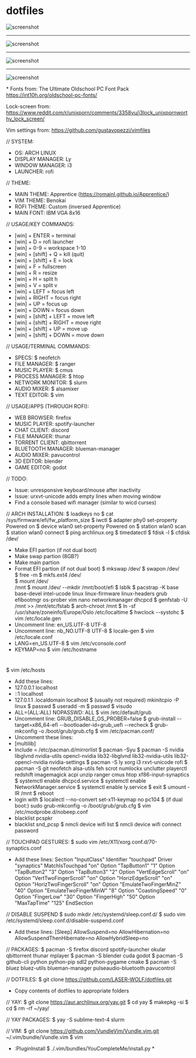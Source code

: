 # dotfiles

![screenshot](screenshots/screenshot_00.png?raw=true "screenshot")

------

![screenshot](screenshots/screenshot_01.png?raw=true "screenshot")

------

![screenshot](screenshots/screenshot_02.png?raw=true "screenshot")

------

![screenshot](screenshots/screenshot_03.png?raw=true "screenshot")

\*
Fonts from:
The Ultimate Oldschool PC Font Pack
https://int10h.org/oldschool-pc-fonts/

Lock-screen from:
https://www.reddit.com/r/unixporn/comments/3358vu/i3lock_unixpornworthy_lock_screen/

Vim settings from:
https://github.com/gustavopezzi/vimfiles

// SYSTEM:
* OS: ARCH LINUX
* DISPLAY MANAGER: Ly
* WINDOW MANAGER: i3
* LAUNCHER: rofi 

// THEME:
* MAIN THEME: Apprentice (https://romainl.github.io/Apprentice/) 
* VIM THEME: Benokai
* ROFI THEME: Custom (inversed Apprentice)
* MAIN FONT: IBM VGA 8x16

// USAGE/KEY COMMANDS:
* [win] + ENTER = terminal
* [win] + D = rofi launcher
* [win] + 0-9 = workspace 1-10
* [win] + [shift] + Q = kill (quit)
* [win] + [shift] + E = lock
* [win] + F = fullscreen
* [win] + R = resize
* [win] + H = split h
* [win] + V = split v
* [win] + LEFT = focus left
* [win] + RIGHT = focus right
* [win] + UP = focus up
* [win] + DOWN = focus down
* [win] + [shift] + LEFT = move left
* [win] + [shift] + RIGHT = move right
* [win] + [shift] + UP = move up
* [win] + [shift] + DOWN = move down

// USAGE/TERMINAL COMMANDS:
* SPECS: $ neofetch
* FILE MANAGER: $ ranger
* MUSIC PLAYER: $ cmus
* PROCESS MANAGER: $ htop
* NETWORK MONITOR: $ slurm
* AUDIO MIXER: $ alsamixer
* TEXT EDITOR: $ vim

// USAGE/APPS (THROUGH ROFI):
* WEB BROWSER: firefox
* MUSIC PLAYER: spotify-launcher
* CHAT CLIENT: discord
* FILE MANAGER: thunar
* TORRENT CLIENT: qbittorrent
* BLUETOOTH MANAGER: blueman-manager
* AUDIO MIXER: pavucontrol
* 3D EDITOR: blender
* GAME EDITOR: godot

// TODO:
* Issue: unresponsive keyboard/mouse after inactivity
* Issue: urxvt-unicode adds empty lines when moving window
* Find a console based wifi manager (similar to wicd curses)

// ARCH INSTALLATION:
$ loadkeys no
$ cat /sys/firmware/efi/fw_platform_size
$ iwctl
$ adapter phy0 set-property Powered on
$ device wlan0 set-property Powered on
$ station wlan0 scan
$ station wlan0 connect <wifi name>
$ ping archlinux.org
$ timedatectl
$ fdisk -l
$ cfdisk /dev/<disk name>
* Make EFI partion (if not dual boot)
* Make swap partion (8GB?)
* Make main partion
* Format EFI partion (if not dual boot)
$ mkswap /dev/<swap partion>
$ swapon /dev/<swap partion>
$ free -m
$ mkfs.ext4 /dev/<main partion>
$ mount /dev/<main partion> /mnt
$ mount /dev/<efi partion> --mkdir /mnt/boot/efi
$ lsblk
$ pacstrap -K base base-devel intel-ucode linux linux-firmware linux-headers grub efibootmgr os-prober vim nano networkmanager dhcpcd
$ genfstab -U /mnt >> /mnt/etc/fstab
$ arch-chroot /mnt
$ ln -sf /usr/share/zoneinfo/Europe/Oslo /etc/localtime
$ hwclock --systohc
$ vim /etc/locale.gen
* Uncomment line: en_US.UTF-8 UTF-8
* Uncomment line: nb_NO.UTF-8 UTF-8
$ locale-gen
$ vim /etc/locale.conf
* LANG=en_US.UTF-8
$ vim /etc/vconsole.conf
* KEYMAP=no
$ vim /etc/hostname
# <hostname>
$ vim /etc/hosts
* Add these lines:
* 127.0.0.1     localhost
* ::1           localhost
* 127.0.1.1     <hostname>.localdomain  localhost
$ (usually not required) mkinitcpio -P linux
$ passwd
$ useradd -m <username>
$ passwd <username>
$ visudo
* <username> ALL=(ALL:ALL) NOPASSWD: ALL
$ vim /etc/default/grub
* Uncomment line: GRUB_DISABLE_OS_PROBER=false
$ grub-install --target=x86_64-efi --bootloader-id=grub_uefi --recheck
$ grub-mkconfig -o /boot/grub/grub.cfg
$ vim /etc/pacman.conf/
* Uncomment these lines:
* [multilib]
* Include = /etc/pacman.d/mirrorlist
$ pacman -Syu
$ pacman -S nvidia libglvnd nvidia-utils opencl-nvidia lib32-libglvnd lib32-nvidia-utils lib32-opencl-nvidia nvidia-settings
$ pacman -S ly xorg i3 rxvt-unicode rofi
$ pacman -S git neofetch alsa-utils feh scrot numlockx unclutter playerctl redshift imagemagick acpi unzip ranger cmus htop xf86-input-synaptics
$ systemctl enable dhcpcd.service
$ systemctl enable NetworkManager.service
$ systemctl enable ly.service
$ exit
$ umount -lR /mnt
$ reboot
* login with <username>
$ localectl --no-convert set-x11-keymap no pc104
$ (if dual boot:) sudo grub-mkconfig -o /boot/grub/grub.cfg
$ vim /etc/modprobe.d/nobeep.conf
* blacklist pcspkr
* blacklist snd_pcsp
$ nmcli device wifi list
$ nmcli device wifi connect <ssid> password <password>

// TOUCHPAD GESTURES:
$ sudo vim /etc/X11/xorg.conf.d/70-synaptics.conf
* Add these lines:
Section "InputClass"
    Identifier "touchpad"
    Driver "synaptics"
    MatchIsTouchpad "on"
        Option "TapButton1" "1"
        Option "TapButton2" "3"
        Option "TapButton3" "2"
        Option "VertEdgeScroll" "on"
        Option "VertTwoFingerScroll" "on"
        Option "HorizEdgeScroll" "on"
        Option "HorizTwoFingerScroll" "on"
        Option "EmulateTwoFingerMinZ" "40"
        Option "EmulateTwoFingerMinW" "8"
        Option "CoastingSpeed" "0"
        Option "FingerLow" "30"
        Option "FingerHigh" "50"
        Option "MaxTapTime" "125"
EndSection

// DISABLE SUSPEND
$ sudo mkdir /etc/systemd/sleep.conf.d/
$ sudo vim /etc/systemd/sleep.conf.d/disable-suspend.conf
* Add these lines:
[Sleep]
AllowSuspend=no
AllowHibernation=no
AllowSuspendThenHibernate=no
AllowHybridSleep=no

// PACKAGES:
$ pacman -S firefox discord spotify-launcher okular qbittorrent thunar mplayer
$ pacman -S blender cuda godot
$ pacman -S github-cli python python-pip sdl2 python-pygame cmake
$ pacman -S bluez bluez-utils blueman-manager pulseaudio-bluetooth pavucontrol

// DOTFILES:
$ git clone https://github.com/LASER-WOLF/dotfiles.git
* Copy contents of dotfiles to appropriate folders

// YAY:
$ git clone https://aur.archlinux.org/yay.git
$ cd yay
$ makepkg -si
$ cd
$ rm -rf ~/yay/

// YAY PACKAGES:
$ yay -S sublime-text-4 slurm

// VIM:
$ git clone https://github.com/VundleVim/Vundle.vim.git ~/.vim/bundle/Vundle.vim
$ vim
* :PluginInstall
$ ./.vim/bundles/YouCompleteMe/install.py
\*
